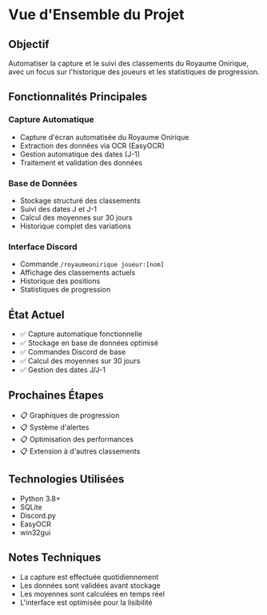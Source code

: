 # Vue d'Ensemble du Projet

## Objectif
Automatiser la capture et le suivi des classements du Royaume Onirique, avec un focus sur l'historique des joueurs et les statistiques de progression.

## Fonctionnalités Principales

### Capture Automatique
- Capture d'écran automatisée du Royaume Onirique
- Extraction des données via OCR (EasyOCR)
- Gestion automatique des dates (J-1)
- Traitement et validation des données

### Base de Données
- Stockage structuré des classements
- Suivi des dates J et J-1
- Calcul des moyennes sur 30 jours
- Historique complet des variations

### Interface Discord
- Commande `/royaumeonirique joueur:[nom]`
- Affichage des classements actuels
- Historique des positions
- Statistiques de progression

## État Actuel
- ✅ Capture automatique fonctionnelle
- ✅ Stockage en base de données optimisé
- ✅ Commandes Discord de base
- ✅ Calcul des moyennes sur 30 jours
- ✅ Gestion des dates J/J-1

## Prochaines Étapes
- 📋 Graphiques de progression
- 📋 Système d'alertes
- 📋 Optimisation des performances
- 📋 Extension à d'autres classements

## Technologies Utilisées
- Python 3.8+
- SQLite
- Discord.py
- EasyOCR
- win32gui

## Notes Techniques
- La capture est effectuée quotidiennement
- Les données sont validées avant stockage
- Les moyennes sont calculées en temps réel
- L'interface est optimisée pour la lisibilité
